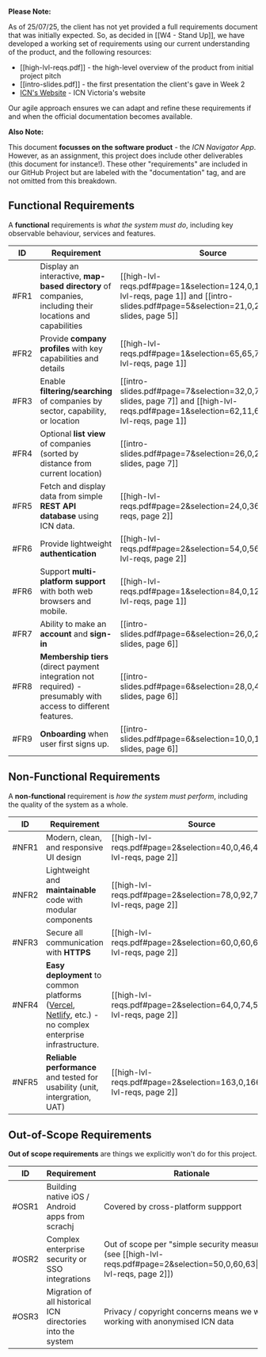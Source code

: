
**Please Note:**

As of 25/07/25, the client has not yet provided a full requirements document that was initially expected. So, as decided in [[W4 - Stand Up]], we have developed a working set of requirements using our current understanding of the product, and the following resources:

* [[high-lvl-reqs.pdf]] - the high-level overview of the product from initial project pitch
* [[intro-slides.pdf]] - the first presentation the client's gave in Week 2
* [ICN's Website](https://icn.org.au/icn_vic) - ICN Victoria's website

Our agile approach ensures we can adapt and refine these requirements if and when the official documentation becomes available. 

**Also Note:**

This document **focusses on the software product** - the *ICN Navigator App*. However, as an assignment, this project does include other deliverables (this document for instance!). These other "requirements" are included in our GitHub Project but are labeled with the "documentation" tag, and are not omitted from this breakdown.

## Functional Requirements

A **functional** requirements is *what the system must do*, including key observable behaviour, services and features.

| ID   | Requirement                                                                                                    | Source                                                                                                                                                |
| ---- | -------------------------------------------------------------------------------------------------------------- | ----------------------------------------------------------------------------------------------------------------------------------------------------- |
| #FR1 | Display an interactive, **map-based directory** of companies, including their locations and capabilities<br>   | [[high-lvl-reqs.pdf#page=1&selection=124,0,124,27\|high-lvl-reqs, page 1]] and [[intro-slides.pdf#page=5&selection=21,0,28,35\|intro-slides, page 5]] |
| #FR2 | Provide **company profiles** with key capabilities and details                                                 | [[high-lvl-reqs.pdf#page=1&selection=65,65,70,17\|high-lvl-reqs, page 1]]                                                                             |
| #FR3 | Enable **filtering/searching** of companies by sector, capability, or location                                 | [[intro-slides.pdf#page=7&selection=32,0,72,4\|intro-slides, page 7]] and [[high-lvl-reqs.pdf#page=1&selection=62,11,67,38\|high-lvl-reqs, page 1]]   |
| #FR4 | Optional **list view** of companies (sorted by distance from current location)                                 | [[intro-slides.pdf#page=7&selection=26,0,28,17\|intro-slides, page 7]]                                                                                |
| #FR5 | Fetch and display data from simple **REST API database** using ICN data.                                       | [[high-lvl-reqs.pdf#page=2&selection=24,0,36,5\|high-lvl-reqs, page 2]]                                                                               |
| #FR6 | Provide lightweight **authentication**                                                                         | [[high-lvl-reqs.pdf#page=2&selection=54,0,56,29\|high-lvl-reqs, page 2]]                                                                              |
| #FR6 | Support **multi-platform support** with both web browsers and mobile.                                          | [[high-lvl-reqs.pdf#page=1&selection=84,0,120,22\|high-lvl-reqs, page 1]]                                                                             |
| #FR7 | Ability to make an **account** and **sign-in**                                                                 | [[intro-slides.pdf#page=6&selection=26,0,26,28\|intro-slides, page 6]]                                                                                |
| #FR8 | **Membership tiers** (direct payment integration not required) - presumably with access to different features. | [[intro-slides.pdf#page=6&selection=28,0,46,16\|intro-slides, page 6]]                                                                                |
| #FR9 | **Onboarding** when user first signs up.                                                                       | [[intro-slides.pdf#page=6&selection=10,0,12,24\|intro-slides, page 6]]                                                                                |

## Non-Functional Requirements

A **non-functional** requirement is *how the system must perform*, including the quality of the system as a whole.

| ID    | Requirement                                                                                                                                                | Source                                                                    |
| ----- | ---------------------------------------------------------------------------------------------------------------------------------------------------------- | ------------------------------------------------------------------------- |
| #NFR1 | Modern, clean, and responsive UI design                                                                                                                    | [[high-lvl-reqs.pdf#page=2&selection=40,0,46,48\|high-lvl-reqs, page 2]]  |
| #NFR2 | Lightweight and **maintainable** code with modular components                                                                                              | [[high-lvl-reqs.pdf#page=2&selection=78,0,92,70\|high-lvl-reqs, page 2]]  |
| #NFR3 | Secure all communication with **HTTPS**                                                                                                                    | [[high-lvl-reqs.pdf#page=2&selection=60,0,60,64\|high-lvl-reqs, page 2]]  |
| #NFR4 | **Easy deployment** to common platforms ([Vercel](https://vercel.com/), [Netlify](https://www.netlify.com/), etc.) - no complex enterprise infrastructure. | [[high-lvl-reqs.pdf#page=2&selection=64,0,74,55\|high-lvl-reqs, page 2]]  |
| #NFR5 | **Reliable performance** and tested for usability (unit, intergration, UAT)                                                                                | [[high-lvl-reqs.pdf#page=2&selection=163,0,166,1\|high-lvl-reqs, page 2]] |

## Out-of-Scope Requirements

**Out of scope requirements** are things we explicitly won't do for this project.

| ID    | Requirement                                                 | Rationale                                                                                                                  |
| ----- | ----------------------------------------------------------- | -------------------------------------------------------------------------------------------------------------------------- |
| #OSR1 | Building native iOS / Android apps from scrachj             | Covered by cross-platform suppport                                                                                         |
| #OSR2 | Complex enterprise security or SSO integrations             | Out of scope per "simple security measures" (see [[high-lvl-reqs.pdf#page=2&selection=50,0,60,63\|high-lvl-reqs, page 2]]) |
| #OSR3 | Migration of all historical ICN directories into the system | Privacy / copyright concerns means we will be working with anonymised ICN data                                             |

